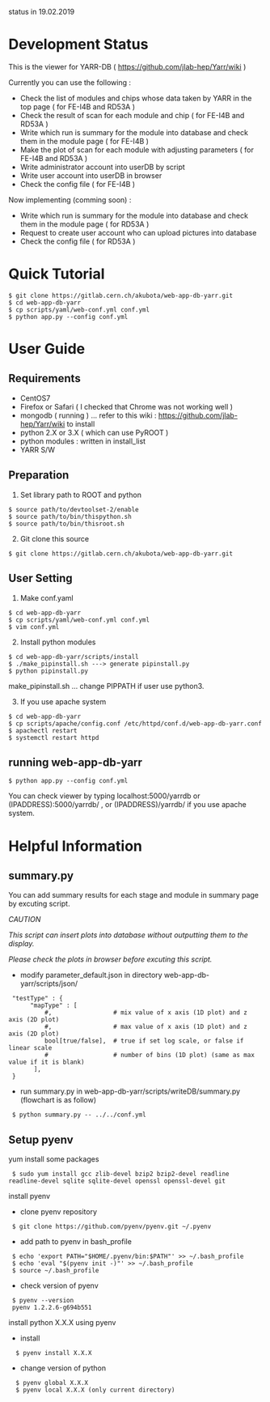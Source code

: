 status in 19.02.2019


# Development Status

  This is the viewer for YARR-DB ( https://github.com/jlab-hep/Yarr/wiki )
  
  Currently you can use the following :

  * Check the list of modules and chips whose data taken by YARR in the top page ( for FE-I4B and RD53A )
  * Check the result of scan for each module and chip ( for FE-I4B and RD53A )
  * Write which run is summary for the module into database and check them in the module page ( for FE-I4B )
  * Make the plot of scan for each module with adjusting parameters ( for FE-I4B and RD53A )
  * Write administrator account into userDB by script 
  * Write user account into userDB in browser
  * Check the config file ( for FE-I4B )

  Now implementing (comming soon) :
  
  * Write which run is summary for the module into database and check them in the module page ( for RD53A )
  * Request to create user account who can upload pictures into database 
  * Check the config file ( for RD53A )

# Quick Tutorial

  ```
  $ git clone https://gitlab.cern.ch/akubota/web-app-db-yarr.git
  $ cd web-app-db-yarr
  $ cp scripts/yaml/web-conf.yml conf.yml
  $ python app.py --config conf.yml
  ```

# User Guide 

  ## Requirements

  * CentOS7
  * Firefox or Safari ( I checked that Chrome was not working well )
  * mongodb ( running ) ... refer to this wiki : https://github.com/jlab-hep/Yarr/wiki to install 
  * python 2.X or 3.X ( which can use PyROOT )
  * python modules : written in install_list
  * YARR S/W
  
  ## Preparation
  
  1) Set library path to ROOT and python
  
  ```
  $ source path/to/devtoolset-2/enable
  $ source path/to/bin/thispython.sh
  $ source path/to/bin/thisroot.sh
  ```
  
  2) Git clone this source
  
  ```
  $ git clone https://gitlab.cern.ch/akubota/web-app-db-yarr.git
  ```
  
  ## User Setting

  1) Make conf.yaml

  ```
  $ cd web-app-db-yarr
  $ cp scripts/yaml/web-conf.yml conf.yml
  $ vim conf.yml
  ```

  2) Install python modules

  ```
  $ cd web-app-db-yarr/scripts/install
  $ ./make_pipinstall.sh ---> generate pipinstall.py
  $ python pipinstall.py 
  ```
  make_pipinstall.sh ... change PIPPATH if user use python3.

  3) If you use apache system 

  ```
  $ cd web-app-db-yarr
  $ cp scripts/apache/config.conf /etc/httpd/conf.d/web-app-db-yarr.conf
  $ apachectl restart
  $ systemctl restart httpd
  ```

  ## running web-app-db-yarr

  ```
  $ python app.py --config conf.yml
  ```

  You can check viewer by typing localhost:5000/yarrdb or (IPADDRESS):5000/yarrdb/ , or (IPADDRESS)/yarrdb/ if you use apache system.
  
# Helpful Information

  ## summary.py

  You can add summary results for each stage and module in summary page by excuting script.

  _CAUTION_

  _This script can insert plots into database without outputting them to the display._

  _Please check the plots in browser before excuting this script._

  * modify parameter_default.json in directory web-app-db-yarr/scripts/json/

  ```
   "testType" : {
        "mapType" : [
            #,                 # mix value of x axis (1D plot) and z axis (2D plot)
            #,                 # max value of x axis (1D plot) and z axis (2D plot)
            bool[true/false],  # true if set log scale, or false if linear scale
            #                  # number of bins (1D plot) (same as max value if it is blank)
         ],
   }
  ```

  * run summary.py in web-app-db-yarr/scripts/writeDB/summary.py (flowchart is as follow)

  ```
   $ python summary.py -- ../../conf.yml
  ```

  ## Setup pyenv 
  yum install some packages

  ```
   $ sudo yum install gcc zlib-devel bzip2 bzip2-devel readline readline-devel sqlite sqlite-devel openssl openssl-devel git
  ```

  install pyenv

  * clone pyenv repository

  ```
   $ git clone https://github.com/pyenv/pyenv.git ~/.pyenv
  ```

  * add path to pyenv in bash_profile

  ```
   $ echo 'export PATH="$HOME/.pyenv/bin:$PATH"' >> ~/.bash_profile
   $ echo 'eval "$(pyenv init -)"' >> ~/.bash_profile
   $ source ~/.bash_profile
  ```

  * check version of pyenv

  ```
   $ pyenv --version
   pyenv 1.2.2.6-g694b551
  ```

  install python X.X.X using pyenv

  * install

  ```
    $ pyenv install X.X.X
  ```

  + change version of python

  ```
    $ pyenv global X.X.X
    $ pyenv local X.X.X (only current directory)
  ```
  

